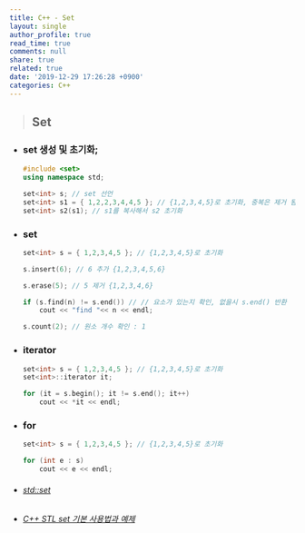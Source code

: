 ```yaml
---
title: C++ - Set
layout: single
author_profile: true
read_time: true
comments: null
share: true
related: true
date: '2019-12-29 17:26:28 +0900'
categories: C++
---
```


> ## Set 

* ### set 생성 및 초기화;

	```c++
	#include <set>
	using namespace std;

	set<int> s; // set 선언
	set<int> s1 = { 1,2,2,3,4,4,5 }; // {1,2,3,4,5}로 초기화, 중복은 제거 됨
	set<int> s2(s1); // s1를 복사해서 s2 초기화
	```

* ###  set 
	```c++
	set<int> s = { 1,2,3,4,5 }; // {1,2,3,4,5}로 초기화

	s.insert(6); // 6 추가 {1,2,3,4,5,6}
	
	s.erase(5); // 5 제거 {1,2,3,4,6}
	
	if (s.find(n) != s.end()) // // 요소가 있는지 확인, 없을시 s.end() 반환
		cout << "find "<< n << endl;
	
	s.count(2); // 원소 개수 확인 : 1
	```

* ###  iterator
	```c++
	set<int> s = { 1,2,3,4,5 }; // {1,2,3,4,5}로 초기화
	set<int>::iterator it;
	
	for (it = s.begin(); it != s.end(); it++)
		cout << *it << endl;
	```

* ###  for
	```c++
	set<int> s = { 1,2,3,4,5 }; // {1,2,3,4,5}로 초기화
	
	for (int e : s)
		cout << e << endl;
	```
	
* ###### [std::set]
* ###### [C++ STL set 기본 사용법과 예제]
[std::set]: http://www.cplusplus.com/reference/set/set/
[C++ STL set 기본 사용법과 예제]: https://twpower.github.io/92-how-to-use-set-in-cpp